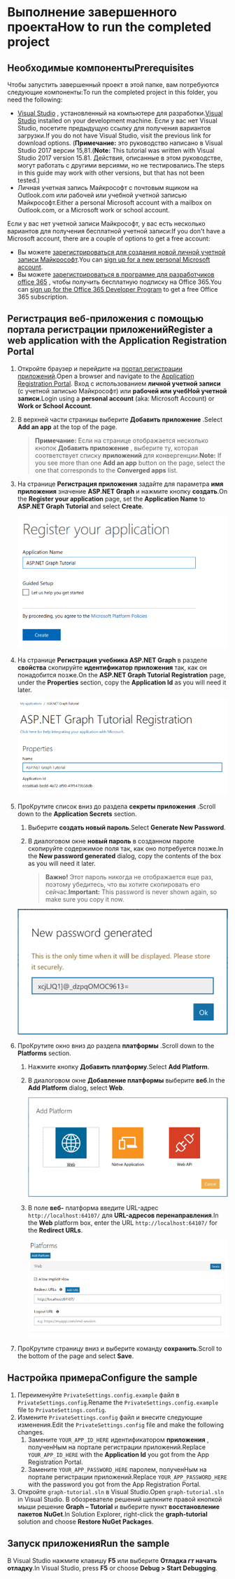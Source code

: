 # <a name="how-to-run-the-completed-project"></a><span data-ttu-id="11ffb-101">Выполнение завершенного проекта</span><span class="sxs-lookup"><span data-stu-id="11ffb-101">How to run the completed project</span></span>

## <a name="prerequisites"></a><span data-ttu-id="11ffb-102">Необходимые компоненты</span><span class="sxs-lookup"><span data-stu-id="11ffb-102">Prerequisites</span></span>

<span data-ttu-id="11ffb-103">Чтобы запустить завершенный проект в этой папке, вам потребуются следующие компоненты:</span><span class="sxs-lookup"><span data-stu-id="11ffb-103">To run the completed project in this folder, you need the following:</span></span>

- <span data-ttu-id="11ffb-104">[Visual Studio](https://visualstudio.microsoft.com/vs/) , установленный на компьютере для разработки.</span><span class="sxs-lookup"><span data-stu-id="11ffb-104">[Visual Studio](https://visualstudio.microsoft.com/vs/) installed on your development machine.</span></span> <span data-ttu-id="11ffb-105">Если у вас нет Visual Studio, посетите предыдущую ссылку для получения вариантов загрузки.</span><span class="sxs-lookup"><span data-stu-id="11ffb-105">If you do not have Visual Studio, visit the previous link for download options.</span></span> <span data-ttu-id="11ffb-106">(**Примечание:** это руководство написано в Visual Studio 2017 версии 15,81.</span><span class="sxs-lookup"><span data-stu-id="11ffb-106">(**Note:** This tutorial was written with Visual Studio 2017 version 15.81.</span></span> <span data-ttu-id="11ffb-107">Действия, описанные в этом руководстве, могут работать с другими версиями, но не тестировались.</span><span class="sxs-lookup"><span data-stu-id="11ffb-107">The steps in this guide may work with other versions, but that has not been tested.)</span></span>
- <span data-ttu-id="11ffb-108">Личная учетная запись Майкрософт с почтовым ящиком на Outlook.com или рабочей или учебной учетной записью Майкрософт.</span><span class="sxs-lookup"><span data-stu-id="11ffb-108">Either a personal Microsoft account with a mailbox on Outlook.com, or a Microsoft work or school account.</span></span>

<span data-ttu-id="11ffb-109">Если у вас нет учетной записи Майкрософт, у вас есть несколько вариантов для получения бесплатной учетной записи:</span><span class="sxs-lookup"><span data-stu-id="11ffb-109">If you don't have a Microsoft account, there are a couple of options to get a free account:</span></span>

- <span data-ttu-id="11ffb-110">Вы можете [зарегистрироваться для создания новой личной учетной записи Майкрософт](https://signup.live.com/signup?wa=wsignin1.0&rpsnv=12&ct=1454618383&rver=6.4.6456.0&wp=MBI_SSL_SHARED&wreply=https://mail.live.com/default.aspx&id=64855&cbcxt=mai&bk=1454618383&uiflavor=web&uaid=b213a65b4fdc484382b6622b3ecaa547&mkt=E-US&lc=1033&lic=1).</span><span class="sxs-lookup"><span data-stu-id="11ffb-110">You can [sign up for a new personal Microsoft account](https://signup.live.com/signup?wa=wsignin1.0&rpsnv=12&ct=1454618383&rver=6.4.6456.0&wp=MBI_SSL_SHARED&wreply=https://mail.live.com/default.aspx&id=64855&cbcxt=mai&bk=1454618383&uiflavor=web&uaid=b213a65b4fdc484382b6622b3ecaa547&mkt=E-US&lc=1033&lic=1).</span></span>
- <span data-ttu-id="11ffb-111">Вы можете [зарегистрироваться в программе для разработчиков office 365](https://developer.microsoft.com/office/dev-program) , чтобы получить бесплатную подписку на Office 365.</span><span class="sxs-lookup"><span data-stu-id="11ffb-111">You can [sign up for the Office 365 Developer Program](https://developer.microsoft.com/office/dev-program) to get a free Office 365 subscription.</span></span>

## <a name="register-a-web-application-with-the-application-registration-portal"></a><span data-ttu-id="11ffb-112">Регистрация веб-приложения с помощью портала регистрации приложений</span><span class="sxs-lookup"><span data-stu-id="11ffb-112">Register a web application with the Application Registration Portal</span></span>

1. <span data-ttu-id="11ffb-113">Откройте браузер и перейдите на [портал регистрации приложений](https://apps.dev.microsoft.com).</span><span class="sxs-lookup"><span data-stu-id="11ffb-113">Open a browser and navigate to the [Application Registration Portal](https://apps.dev.microsoft.com).</span></span> <span data-ttu-id="11ffb-114">Вход с использованием **личной учетной записи** (с учетной записью Майкрософт) или **рабочей или учебНой учетной записи**.</span><span class="sxs-lookup"><span data-stu-id="11ffb-114">Login using a **personal account** (aka: Microsoft Account) or **Work or School Account**.</span></span>

1. <span data-ttu-id="11ffb-115">В верхней части страницы выберите **Добавить приложение** .</span><span class="sxs-lookup"><span data-stu-id="11ffb-115">Select **Add an app** at the top of the page.</span></span>

    > <span data-ttu-id="11ffb-116">**Примечание:** Если на странице отображается несколько кнопок **Добавить приложение** , выберите ту, которая соответствует списку **приложений** для конвергенции.</span><span class="sxs-lookup"><span data-stu-id="11ffb-116">**Note:** If you see more than one **Add an app** button on the page, select the one that corresponds to the **Converged apps** list.</span></span>

1. <span data-ttu-id="11ffb-117">На странице **Регистрация приложения** задайте для параметра **имя приложения** значение **ASP.NET Graph** и нажмите кнопку **создать**.</span><span class="sxs-lookup"><span data-stu-id="11ffb-117">On the **Register your application** page, set the **Application Name** to **ASP.NET Graph Tutorial** and select **Create**.</span></span>

    ![Снимок экрана: создание нового приложения на веб-сайте портала регистрации приложений](/tutorial/images/arp-create-app-01.png)

1. <span data-ttu-id="11ffb-119">На странице **Регистрация учебника ASP.NET Graph** в разделе **свойства** скопируйте **идентификатор приложения** так, как он понадобится позже.</span><span class="sxs-lookup"><span data-stu-id="11ffb-119">On the **ASP.NET Graph Tutorial Registration** page, under the **Properties** section, copy the **Application Id** as you will need it later.</span></span>

    ![Снимок экрана с ИДЕНТИФИКАТОРом только что созданного приложения](/tutorial/images/arp-create-app-02.png)

1. <span data-ttu-id="11ffb-121">ПроКрутите список вниз до раздела **секреты приложения** .</span><span class="sxs-lookup"><span data-stu-id="11ffb-121">Scroll down to the **Application Secrets** section.</span></span>

    1. <span data-ttu-id="11ffb-122">Выберите **создать новый пароль**.</span><span class="sxs-lookup"><span data-stu-id="11ffb-122">Select **Generate New Password**.</span></span>
    1. <span data-ttu-id="11ffb-123">В диалоговом окне **новый пароль** в созданном пароле скопируйте содержимое поля так, как оно потребуется позже.</span><span class="sxs-lookup"><span data-stu-id="11ffb-123">In the **New password generated** dialog, copy the contents of the box as you will need it later.</span></span>

        > <span data-ttu-id="11ffb-124">**Важно!** Этот пароль никогда не отображается еще раз, поэтому убедитесь, что вы хотите скопировать его сейчас.</span><span class="sxs-lookup"><span data-stu-id="11ffb-124">**Important:** This password is never shown again, so make sure you copy it now.</span></span>

    ![Снимок экрана с новым паролем приложения](/tutorial/images/arp-create-app-03.png)

1. <span data-ttu-id="11ffb-126">ПроКрутите окно вниз до раздела **платформы** .</span><span class="sxs-lookup"><span data-stu-id="11ffb-126">Scroll down to the **Platforms** section.</span></span>

    1. <span data-ttu-id="11ffb-127">Нажмите кнопку **Добавить платформу**.</span><span class="sxs-lookup"><span data-stu-id="11ffb-127">Select **Add Platform**.</span></span>
    1. <span data-ttu-id="11ffb-128">В диалоговом окне **Добавление платформы** выберите **веб**.</span><span class="sxs-lookup"><span data-stu-id="11ffb-128">In the **Add Platform** dialog, select **Web**.</span></span>

        ![Снимок экрана: создание платформы для приложения](/tutorial/images/arp-create-app-04.png)

    1. <span data-ttu-id="11ffb-130">В поле **веб-** платформа введите URL-адрес `http://localhost:64107/` для **URL-адресов перенаправления**.</span><span class="sxs-lookup"><span data-stu-id="11ffb-130">In the **Web** platform box, enter the URL `http://localhost:64107/` for the **Redirect URLs**.</span></span>

        ![Снимок экрана: недавно добавленная веб-платформа для приложения](/tutorial/images/arp-create-app-05.png)

1. <span data-ttu-id="11ffb-132">ПроКрутите страницу вниз и выберите команду **сохранить**.</span><span class="sxs-lookup"><span data-stu-id="11ffb-132">Scroll to the bottom of the page and select **Save**.</span></span>

## <a name="configure-the-sample"></a><span data-ttu-id="11ffb-133">Настройка примера</span><span class="sxs-lookup"><span data-stu-id="11ffb-133">Configure the sample</span></span>

1. <span data-ttu-id="11ffb-134">Переименуйте `PrivateSettings.config.example` файл в `PrivateSettings.config`.</span><span class="sxs-lookup"><span data-stu-id="11ffb-134">Rename the `PrivateSettings.config.example` file to `PrivateSettings.config`.</span></span>
1. <span data-ttu-id="11ffb-135">Измените `PrivateSettings.config` файл и внесите следующие изменения.</span><span class="sxs-lookup"><span data-stu-id="11ffb-135">Edit the `PrivateSettings.config` file and make the following changes.</span></span>
    1. <span data-ttu-id="11ffb-136">Замените `YOUR_APP_ID_HERE` идентификатором **приложения** , полученНым на портале регистрации приложений.</span><span class="sxs-lookup"><span data-stu-id="11ffb-136">Replace `YOUR_APP_ID_HERE` with the **Application Id** you got from the App Registration Portal.</span></span>
    1. <span data-ttu-id="11ffb-137">Замените `YOUR_APP_PASSWORD_HERE` паролем, полученНым на портале регистрации приложений.</span><span class="sxs-lookup"><span data-stu-id="11ffb-137">Replace `YOUR_APP_PASSWORD_HERE` with the password you got from the App Registration Portal.</span></span>
1. <span data-ttu-id="11ffb-138">Откройте `graph-tutorial.sln` в Visual Studio.</span><span class="sxs-lookup"><span data-stu-id="11ffb-138">Open `graph-tutorial.sln` in Visual Studio.</span></span> <span data-ttu-id="11ffb-139">В обозревателе решений щелкните правой кнопкой мыши решение **Graph – Tutorial** и выберите пункт **восстановление пакетов NuGet**.</span><span class="sxs-lookup"><span data-stu-id="11ffb-139">In Solution Explorer, right-click the **graph-tutorial** solution and choose **Restore NuGet Packages**.</span></span>

## <a name="run-the-sample"></a><span data-ttu-id="11ffb-140">Запуск приложения</span><span class="sxs-lookup"><span data-stu-id="11ffb-140">Run the sample</span></span>

<span data-ttu-id="11ffb-141">В Visual Studio нажмите клавишу **F5** или выберите **Отладка _гт_ начать отладку**.</span><span class="sxs-lookup"><span data-stu-id="11ffb-141">In Visual Studio, press **F5** or choose **Debug > Start Debugging**.</span></span>